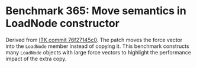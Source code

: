 # Benchmark 365: Move semantics in LoadNode constructor

Derived from [ITK commit 76f27145c0](https://github.com/InsightSoftwareConsortium/ITK/commit/76f27145c07679f40b7bd9e1bc35459118804345).
The patch moves the force vector into the `LoadNode` member instead of copying it.
This benchmark constructs many `LoadNode` objects with large force vectors to
highlight the performance impact of the extra copy.
